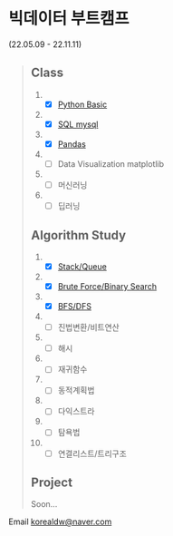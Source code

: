 # 빅데이터 부트캠프
(22.05.09 - 22.11.11)
> ## Class
> 1. - [x] [Python Basic](https://github.com/Alpha-Bat/01-python-basic)
> 2. - [x] [SQL mysql](https://github.com/Alpha-Bat/02-SQL-mysql)
> 3. - [x] [Pandas](https://github.com/Alpha-Bat/03-pandas)
> 4. - [ ] Data Visualization matplotlib
> 5. - [ ] 머신러닝
> 6. - [ ] 딥러닝
> ## Algorithm Study
> 1. - [x] [Stack/Queue](https://github.com/Alpha-Bat/Stack-Queue)
> 2. - [x] [Brute Force/Binary Search](https://github.com/Alpha-Bat/Brute-Force-Binary-Search)
> 3. - [x] [BFS/DFS](https://github.com/Alpha-Bat/BFS-DFS)
> 4. - [ ] 진법변환/비트연산
> 5. - [ ] 해시
> 6. - [ ] 재귀함수
> 7. - [ ] 동적계획법
> 8. - [ ] 다익스트라
> 9. - [ ] 탐욕법
> 10. - [ ] 연결리스트/트리구조
> ## Project
> Soon...
> 
Email korealdw@naver.com
